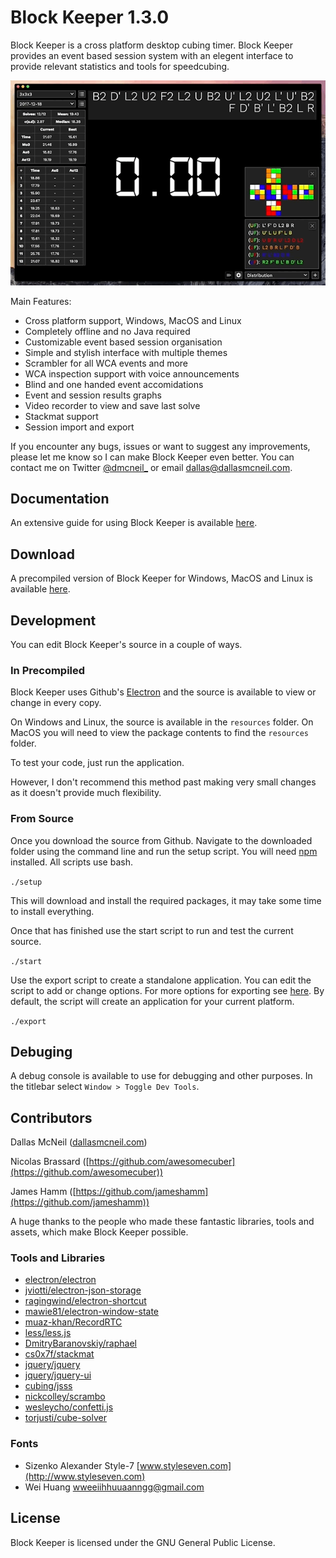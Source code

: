 # Block Keeper 1.3.0

Block Keeper is a cross platform desktop cubing timer. Block Keeper provides an event based session system with an elegent interface to provide relevant statistics and tools for speedcubing.

![alt text](https://github.com/DallasMcNeil/Block-Keeper/blob/master/docs/images/blockkeeper.gif)

Main Features:

- Cross platform support, Windows, MacOS and Linux
- Completely offline and no Java required
- Customizable event based session organisation
- Simple and stylish interface with multiple themes
- Scrambler for all WCA events and more
- WCA inspection support with voice announcements
- Blind and one handed event accomidations
- Event and session results graphs
- Video recorder to view and save last solve
- Stackmat support
- Session import and export

If you encounter any bugs, issues or want to suggest any improvements, please let me know so I can make Block Keeper even better. You can contact me on Twitter [@dmcneil_](https://twitter.com/dmcneil_) or email [dallas@dallasmcneil.com](mailto:dallas@dallasmcneil.com).

## Documentation

An extensive guide for using Block Keeper is available [here](https://dallasmcneil.com/projects/blockkeeper/guide).
  
## Download

A precompiled version of Block Keeper for Windows, MacOS and Linux is available [here](http://dallasmcneil.com/projects/blockkeeper).

## Development

You can edit Block Keeper's source in a couple of ways.

### In Precompiled

Block Keeper uses Github's [Electron](https://electron.atom.io) and the source is available to view or change in every copy. 

On Windows and Linux, the source is available in the `resources` folder. On MacOS you will need to view the package contents to find the `resources` folder.

To test your code, just run the application.

However, I don't recommend this method past making very small changes as it doesn't provide much flexibility.

### From Source

Once you download the source from Github. Navigate to the downloaded folder using the command line and run the setup script. You will need [npm](https://www.npmjs.com/get-npm) installed. All scripts use bash.

`./setup`

This will download and install the required packages, it may take some time to install everything. 

Once that has finished use the start script to run and test the current source.

`./start`

Use the export script to create a standalone application. You can edit the script to add or change options. For more options for exporting see [here](https://github.com/electron-userland/electron-packager/blob/master/docs/api.md). By default, the script will create an application for your current platform.

`./export`

## Debuging

A debug console is available to use for debugging and other purposes. In the titlebar select `Window > Toggle Dev Tools`.

## Contributors

Dallas McNeil ([dallasmcneil.com](https://dallasmcneil.com))

Nicolas Brassard ([https://github.com/awesomecuber](https://github.com/awesomecuber))

James Hamm ([https://github.com/jameshamm](https://github.com/jameshamm))

A huge thanks to the people who made these fantastic libraries, tools and assets, which make Block Keeper possible.

### Tools and Libraries

- [electron/electron](https://github.com/electron/electron) 
- [jviotti/electron-json-storage](https://github.com/jviotti/electron-json-storage)
- [ragingwind/electron-shortcut](https://github.com/ragingwind/electron-shortcut)
- [mawie81/electron-window-state](https://github.com/mawie81/electron-window-state)
- [muaz-khan/RecordRTC](https://github.com/muaz-khan/RecordRTC)
- [less/less.js](https://github.com/less/less.js)
- [DmitryBaranovskiy/raphael](https://github.com/DmitryBaranovskiy/raphael)
- [cs0x7f/stackmat](https://github.com/cs0x7f/stackmat)
- [jquery/jquery](https://github.com/jquery/jquery)
- [jquery/jquery-ui](https://github.com/jquery/jquery-ui)
- [cubing/jsss](https://github.com/cubing/jsss)
- [nickcolley/scrambo](https://github.com/nickcolley/scrambo)
- [wesleycho/confetti.js](https://github.com/wesleycho/confetti.js/)
- [torjusti/cube-solver](https://github.com/torjusti/cube-solver)

### Fonts

- Sizenko Alexander Style-7 [www.styleseven.com](http://www.styleseven.com)
- Wei Huang [wweeiihhuuaanngg@gmail.com](mailto:wweeiihhuuaanngg@gmail.com)

## License

Block Keeper is licensed under the GNU General Public License.
